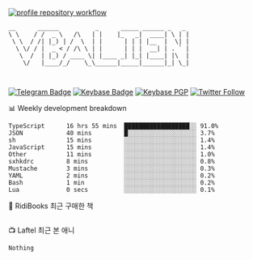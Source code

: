 [![profile repository workflow](https://github.com/vbalien/vbalien/actions/workflows/push.yml/badge.svg)](https://github.com/vbalien/vbalien/actions/workflows/push.yml)
```
__      ______          _      _____ ______ _   _ 
\ \    / /  _ \   /\   | |    |_   _|  ____| \ | |
 \ \  / /| |_) | /  \  | |      | | | |__  |  \| |
  \ \/ / |  _ < / /\ \ | |      | | |  __| | . ` |
   \  /  | |_) / ____ \| |____ _| |_| |____| |\  |
    \/   |____/_/    \_\______|_____|______|_| \_|
                                                  
                                                  
```
[![Telegram Badge](https://img.shields.io/badge/-Telegram-2CA5E0?logo=telegram)](https://t.me/vbalien)
[![Keybase Badge](https://img.shields.io/badge/-Keybase-33A0FF?logo=keybase&logoColor=white)](https://keybase.io/vbalien)
[![Keybase PGP](https://img.shields.io/keybase/pgp/vbalien)](http://sks.pod02.fleetstreetops.com/pks/lookup?search=0xE98CF73DE1E36F7D1B8A383AFD987F8DBE513071&fingerprint=on&op=index)
[![Twitter Follow](https://img.shields.io/twitter/follow/_elnyan)](https://twitter.com/_elnyan)

📊 Weekly development breakdown
```
TypeScript      16 hrs 55 mins  ██████████████████░░ 91.0%
JSON            40 mins         █░░░░░░░░░░░░░░░░░░░ 3.7%
sh              15 mins         ░░░░░░░░░░░░░░░░░░░░ 1.4%
JavaScript      15 mins         ░░░░░░░░░░░░░░░░░░░░ 1.4%
Other           11 mins         ░░░░░░░░░░░░░░░░░░░░ 1.0%
sxhkdrc         8 mins          ░░░░░░░░░░░░░░░░░░░░ 0.8%
Mustache        3 mins          ░░░░░░░░░░░░░░░░░░░░ 0.3%
YAML            2 mins          ░░░░░░░░░░░░░░░░░░░░ 0.2%
Bash            1 min           ░░░░░░░░░░░░░░░░░░░░ 0.2%
Lua             0 secs          ░░░░░░░░░░░░░░░░░░░░ 0.1%
```
📖 RidiBooks 최근 구매한 책
```
```
📺 Laftel 최근 본 애니
```
Nothing
```
